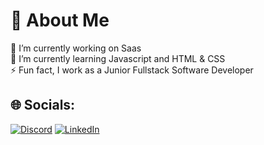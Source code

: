# 💫 About Me
🔭 I’m currently working on Saas<br>🌱 I’m currently learning Javascript and HTML & CSS <br>⚡ Fun fact, I work as a Junior Fullstack Software Developer

## 🌐 Socials:
[![Discord](https://img.shields.io/badge/Discord-%237289DA.svg?logo=discord&logoColor=white)](https://discord.gg/eaven6520) [![LinkedIn](https://img.shields.io/badge/LinkedIn-%230077B5.svg?logo=linkedin&logoColor=white)](https://www.linkedin.com/in/eaven/) 




